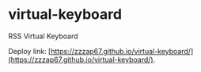 # virtual-keyboard
RSS Virtual Keyboard

Deploy link: [https://zzzap67.github.io/virtual-keyboard/](https://zzzap67.github.io/virtual-keyboard/).
